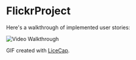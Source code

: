 # FlickrProject




Here's a walkthrough of implemented user stories:

<img src='http://i.imgur.com/4QOMf8g.mp4' title='Video Walkthrough' width='' alt='Video Walkthrough' />

GIF created with [LiceCap](http://www.cockos.com/licecap/).
